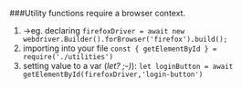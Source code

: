 ###Utility functions require a browser context.
1. ->eg. declaring `firefoxDriver = await new webdriver.Builder().forBrowser('firefox').build();`
1. importing into your file `const { getElementById } = require('./utilities')`
1. setting value to a var (*let? ;-)*): `let loginButton = await getElementById(firefoxDriver,'login-button')`
